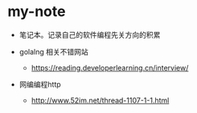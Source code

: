 # my-note

*  笔记本。记录自己的软件编程先关方向的积累

* golalng 相关不错网站
    * https://reading.developerlearning.cn/interview/
* 网编编程http
    * http://www.52im.net/thread-1107-1-1.html